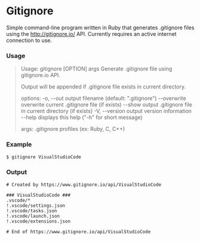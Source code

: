 # Gitignore
Simple command-line program written in Ruby that generates .gitignore files using the http://gitignore.io/ API.
Currently requires an active internet connection to use.

### Usage
> Usage: gitignore [OPTION] args
> Generate .gitignore file using gitignore.io API.
>
> Output will be appended if .gitignore file exists in current directory.
>
> options:
>	-o, --out	output filename (default: \".gitignore\")
>	    --overwrite	overwrite current .gitignore file (if exists)
>		--show	output .gitignore file in current directory (if exists)
>	-V, --version	output version information
>	    --help	displays this help (\"-h\" for short message)
>
>	args:
>		.gitignore profiles (ex: Ruby, C, C++)

### Example
```sh
$ gitignore VisualStudioCode
```

### Output
```
# Created by https://www.gitignore.io/api/VisualStudioCode

### VisualStudioCode ###
.vscode/*
!.vscode/settings.json
!.vscode/tasks.json
!.vscode/launch.json
!.vscode/extensions.json

# End of https://www.gitignore.io/api/VisualStudioCode
```